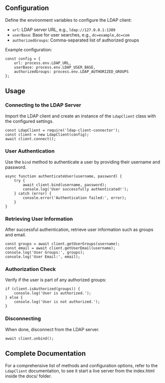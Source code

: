 ## Configuration

Define the environment variables to configure the LDAP client:

- `url`: LDAP server URL, e.g., `ldap://127.0.0.1:1389`
- `userBase`: Base for user searches, e.g., `dc=example,dc=com`
- `authorizedGroups`: Comma-separated list of authorized groups

Example configuration:

    const config = {
        url: process.env.LDAP_URL,
        userBase: process.env.LDAP_USER_BASE,
        authorizedGroups: process.env.LDAP_AUTHORIZED_GROUPS
    };

## Usage

### Connecting to the LDAP Server

Import the LDAP client and create an instance of the `LdapClient` class with the configured settings.

    const LdapClient = require('ldap-client-connector');
    const client = new LdapClient(config);
    await client.connect();

### User Authentication

Use the `bind` method to authenticate a user by providing their username and password.

    async function authenticateUser(username, password) {
        try {
            await client.bind(username, password);
            console.log('User successfully authenticated!');
        } catch (error) {
            console.error('Authentication failed:', error);
        }
    }

### Retrieving User Information

After successful authentication, retrieve user information such as groups and email.

    const groups = await client.getUserGroups(username);
    const email = await client.getUserEmail(username);
    console.log('User Groups:', groups);
    console.log('User Email:', email);

### Authorization Check

Verify if the user is part of any authorized groups:

    if (client.isAuthorized(groups)) {
        console.log('User is authorized.');
    } else {
        console.log('User is not authorized.');
    }

### Disconnecting

When done, disconnect from the LDAP server.

    await client.unbind();

## Complete Documentation

For a comprehensive list of methods and configuration options, refer to the `LdapClient` documentation, to see it start a live server from the index.html inside the docs/ folder.
